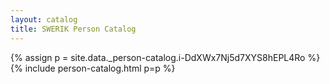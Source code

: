 ```yaml
---
layout: catalog
title: SWERIK Person Catalog
---
```

{% assign p = site.data._person-catalog.i-DdXWx7Nj5d7XYS8hEPL4Ro %}
{% include person-catalog.html p=p %}

